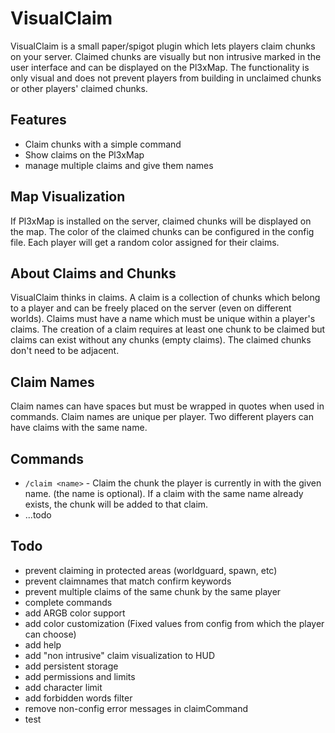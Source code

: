 # VisualClaim

VisualClaim is a small paper/spigot plugin which lets players claim chunks on your server. 
Claimed chunks are visually but non intrusive marked in the user interface and can be displayed on the Pl3xMap.
The functionality is only visual and does not prevent players from building in unclaimed chunks or other players' claimed chunks. 

## Features
- Claim chunks with a simple command
- Show claims on the Pl3xMap
- manage multiple claims and give them names

## Map Visualization
If Pl3xMap is installed on the server, claimed chunks will be displayed on the map. The color of the claimed chunks can be configured in the config file. Each player will get a random color assigned for their claims.


## About Claims and Chunks
VisualClaim thinks in claims. A claim is a collection of chunks which belong to a player and can be freely placed on the server (even on different worlds). Claims must have a name which must be unique within a player's claims. The creation of a claim requires at least one chunk to be claimed but claims can exist without any chunks (empty claims). The claimed chunks don't need to be adjacent.

## Claim Names
Claim names can have spaces but must be wrapped in quotes when used in commands. Claim names are unique per player. Two different players can have claims with the same name.

## Commands
- `/claim <name>` - Claim the chunk the player is currently in with the given name. (the name is optional). If a claim with the same name already exists, the chunk will be added to that claim.
- ...todo

## Todo

- prevent claiming in protected areas (worldguard, spawn, etc)
- prevent claimnames that match confirm keywords
- prevent multiple claims of the same chunk by the same player
- complete commands
- add ARGB color support
- add color customization (Fixed values from config from which the player can choose)
- add help
- add "non intrusive" claim visualization to HUD
- add persistent storage
- add permissions and limits
- add character limit
- add forbidden words filter
- remove non-config error messages in claimCommand
- test